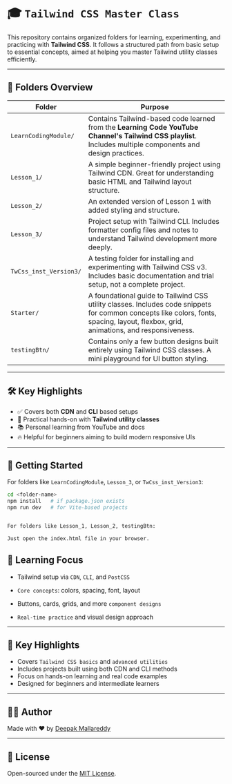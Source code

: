 # 🎓 `Tailwind CSS Master Class`

This repository contains organized folders for learning, experimenting, and practicing with **Tailwind CSS**. It follows a structured path from basic setup to essential concepts, aimed at helping you master Tailwind utility classes efficiently.

---

## 📁 Folders Overview

| Folder                   | Purpose |
|--------------------------|---------|
| `LearnCodingModule/`     | Contains Tailwind-based code learned from the **Learning Code YouTube Channel's Tailwind CSS playlist**. Includes multiple components and design practices. |
| `Lesson_1/`              | A simple beginner-friendly project using Tailwind CDN. Great for understanding basic HTML and Tailwind layout structure. |
| `Lesson_2/`              | An extended version of Lesson 1 with added styling and structure. |
| `Lesson_3/`              | Project setup with Tailwind CLI. Includes formatter config files and notes to understand Tailwind development more deeply. |
| `TwCss_inst_Version3/`   | A testing folder for installing and experimenting with Tailwind CSS v3. Includes basic documentation and trial setup, not a complete project. |
| `Starter/`               | A foundational guide to Tailwind CSS utility classes. Includes code snippets for common concepts like colors, fonts, spacing, layout, flexbox, grid, animations, and responsiveness. |
| `testingBtn/`            | Contains only a few button designs built entirely using Tailwind CSS classes. A mini playground for UI button styling. |

---

## 🛠️ Key Highlights

- ✅ Covers both **CDN** and **CLI** based setups
- 🎨 Practical hands-on with **Tailwind utility classes**
- 📚 Personal learning from YouTube and docs
- 🔥 Helpful for beginners aiming to build modern responsive UIs

---

## 🚀 Getting Started

For folders like `LearnCodingModule`, `Lesson_3`, or `TwCss_inst_Version3`:

```bash cd <folder-name>
cd <folder-name>
npm install   # if package.json exists
npm run dev   # for Vite-based projects 


For folders like Lesson_1, Lesson_2, testingBtn:

Just open the index.html file in your browser.
```


## 📌 Learning Focus

 - Tailwind setup via `CDN`, `CLI`, and `PostCSS`

 - `Core concepts`: colors, spacing, font, layout

 - Buttons, cards, grids, and more `component designs`

 - `Real-time practice` and visual design approach


---

## 🔑 Key Highlights

- Covers `Tailwind CSS basics` and `advanced utilities`
- Includes projects built using both CDN and CLI methods
- Focus on hands-on learning and real code examples
- Designed for beginners and intermediate learners

---

## 🙋‍♂️ Author

Made with ❤️ by [Deepak Mallareddy](https://github.com/Deepak8519M)

---

## 📄 License

Open-sourced under the [MIT License](LICENSE).

